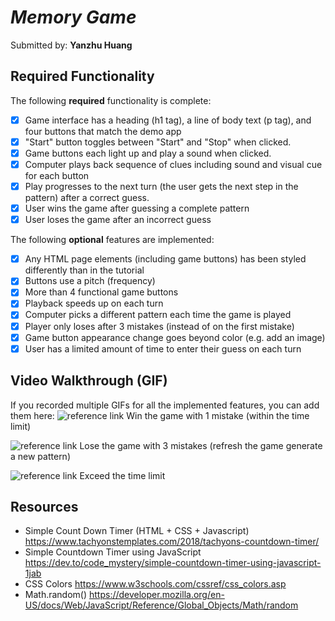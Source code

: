 # *Memory Game*

Submitted by: **Yanzhu Huang**

## Required Functionality

The following **required** functionality is complete:

* [x] Game interface has a heading (h1 tag), a line of body text (p tag), and four buttons that match the demo app
* [x] "Start" button toggles between "Start" and "Stop" when clicked.
* [x] Game buttons each light up and play a sound when clicked.
* [x] Computer plays back sequence of clues including sound and visual cue for each button
* [x] Play progresses to the next turn (the user gets the next step in the pattern) after a correct guess.
* [x] User wins the game after guessing a complete pattern
* [x] User loses the game after an incorrect guess

The following **optional** features are implemented:

* [x] Any HTML page elements (including game buttons) has been styled differently than in the tutorial
* [x] Buttons use a pitch (frequency)
* [x] More than 4 functional game buttons
* [x] Playback speeds up on each turn
* [x] Computer picks a different pattern each time the game is played
* [x] Player only loses after 3 mistakes (instead of on the first mistake)
* [x] Game button appearance change goes beyond color (e.g. add an image)
* [x] User has a limited amount of time to enter their guess on each turn

## Video Walkthrough (GIF)

If you recorded multiple GIFs for all the implemented features, you can add them here:
![reference link](https://i.imgur.com/jGoRTnK.gif)
Win the game with 1 mistake (within the time limit)

![reference link](https://i.imgur.com/8uUIGMf.gif)
Lose the game with 3 mistakes (refresh the game generate a new pattern)

![reference link](https://i.imgur.com/lZgghi7.gif)
Exceed the time limit

## Resources
- Simple Count Down Timer (HTML + CSS + Javascript) https://www.tachyonstemplates.com/2018/tachyons-countdown-timer/
- Simple Countdown Timer using JavaScript
https://dev.to/code_mystery/simple-countdown-timer-using-javascript-1jab
- CSS Colors
https://www.w3schools.com/cssref/css_colors.asp
- Math.random()
https://developer.mozilla.org/en-US/docs/Web/JavaScript/Reference/Global_Objects/Math/random
